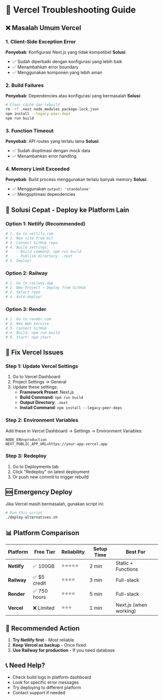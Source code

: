 # 🔧 Vercel Troubleshooting Guide

## ❌ Masalah Umum Vercel

### 1. **Client-Side Exception Error**
**Penyebab**: Konfigurasi Next.js yang tidak kompatibel
**Solusi**: 
- ✅ Sudah diperbaiki dengan konfigurasi yang lebih baik
- ✅ Menambahkan error boundary
- ✅ Menggunakan komponen yang lebih aman

### 2. **Build Failures**
**Penyebab**: Dependencies atau konfigurasi yang bermasalah
**Solusi**:
```bash
# Clear cache dan rebuild
rm -rf .next node_modules package-lock.json
npm install --legacy-peer-deps
npm run build
```

### 3. **Function Timeout**
**Penyebab**: API routes yang terlalu lama
**Solusi**: 
- ✅ Sudah dioptimasi dengan mock data
- ✅ Menambahkan error handling

### 4. **Memory Limit Exceeded**
**Penyebab**: Build process menggunakan terlalu banyak memory
**Solusi**:
- ✅ Menggunakan `output: 'standalone'`
- ✅ Mengoptimasi dependencies

## 🚀 **Solusi Cepat - Deploy ke Platform Lain**

### **Option 1: Netlify (Recommended)**
```bash
# 1. Go to netlify.com
# 2. New site from Git
# 3. Connect GitHub repo
# 4. Build settings:
#    - Build command: npm run build
#    - Publish directory: .next
# 5. Deploy!
```

### **Option 2: Railway**
```bash
# 1. Go to railway.app
# 2. New Project → Deploy from GitHub
# 3. Select repo
# 4. Auto-deploy!
```

### **Option 3: Render**
```bash
# 1. Go to render.com
# 2. New Web Service
# 3. Connect GitHub
# 4. Build: npm run build
# 5. Start: npm start
```

## 🔧 **Fix Vercel Issues**

### **Step 1: Update Vercel Settings**
1. Go to Vercel Dashboard
2. Project Settings → General
3. Update these settings:
   - **Framework Preset**: Next.js
   - **Build Command**: `npm run build`
   - **Output Directory**: `.next`
   - **Install Command**: `npm install --legacy-peer-deps`

### **Step 2: Environment Variables**
Add these in Vercel Dashboard → Settings → Environment Variables:
```
NODE_ENV=production
NEXT_PUBLIC_APP_URL=https://your-app.vercel.app
```

### **Step 3: Redeploy**
1. Go to Deployments tab
2. Click "Redeploy" on latest deployment
3. Or push new commit to trigger rebuild

## 🆘 **Emergency Deploy**

Jika Vercel masih bermasalah, gunakan script ini:

```bash
# Run this script
./deploy-alternatives.sh
```

## 📊 **Platform Comparison**

| Platform | Free Tier | Reliability | Setup Time | Best For |
|----------|-----------|-------------|------------|----------|
| **Netlify** | ✅ 100GB | ⭐⭐⭐⭐⭐ | 2 min | Static + Functions |
| **Railway** | ✅ $5 credit | ⭐⭐⭐⭐ | 3 min | Full-stack |
| **Render** | ✅ 750 hours | ⭐⭐⭐⭐ | 5 min | Full-stack |
| **Vercel** | ❌ Limited | ⭐⭐⭐ | 1 min | Next.js (when working) |

## 🎯 **Recommended Action**

1. **Try Netlify first** - Most reliable
2. **Keep Vercel as backup** - Once fixed
3. **Use Railway for production** - If you need database

## 📞 **Need Help?**

- Check build logs in platform dashboard
- Look for specific error messages
- Try deploying to different platform
- Contact support if needed